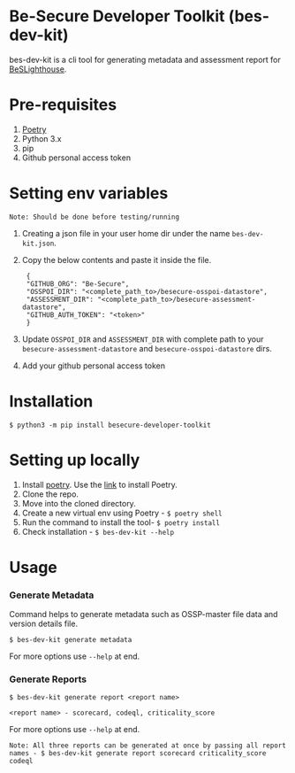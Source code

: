 # Be-Secure Developer Toolkit (bes-dev-kit)

bes-dev-kit is a cli tool for generating metadata and assessment report for [BeSLighthouse](https://github.com/Be-Secure/BeSLighthouse).


# Pre-requisites

1. [Poetry](https://python-poetry.org/)
2. Python 3.x
3. pip
4. Github personal access token

# Setting env variables

`Note: Should be done before testing/running`

1. Creating a json file in your user home dir under the name `bes-dev-kit.json`.
2. Copy the below contents and paste it inside the file.
   
        {
        "GITHUB_ORG": "Be-Secure",
        "OSSPOI_DIR": "<complete_path_to>/besecure-osspoi-datastore",
        "ASSESSMENT_DIR": "<complete_path_to>/besecure-assessment-datastore",
        "GITHUB_AUTH_TOKEN": "<token>"
        }
3. Update `OSSPOI_DIR` and `ASSESSMENT_DIR` with complete path to your `besecure-assessment-datastore` and `besecure-osspoi-datastore`  dirs.
4. Add your github personal access token

# Installation

`$ python3 -m pip install besecure-developer-toolkit`


# Setting up locally

1. Install [poetry](https://python-poetry.org/). Use the [link](https://python-poetry.org/docs/) to install Poetry.
2. Clone the repo.
3. Move into the cloned directory.
4. Create a new virtual env using Poetry - `$ poetry shell`
5. Run the command to install the tool- `$ poetry install`
6. Check installation - `$ bes-dev-kit --help`

# Usage

### Generate Metadata

Command helps to generate metadata such as OSSP-master file data and version details file.

`$ bes-dev-kit generate metadata`

For more options use `--help` at end.

### Generate Reports

`$ bes-dev-kit generate report <report name>`

`<report name> - scorecard, codeql, criticality_score`

For more options use `--help` at end.

`Note: All three reports can be generated at once by passing all report names - $ bes-dev-kit generate report scorecard criticality_score codeql`